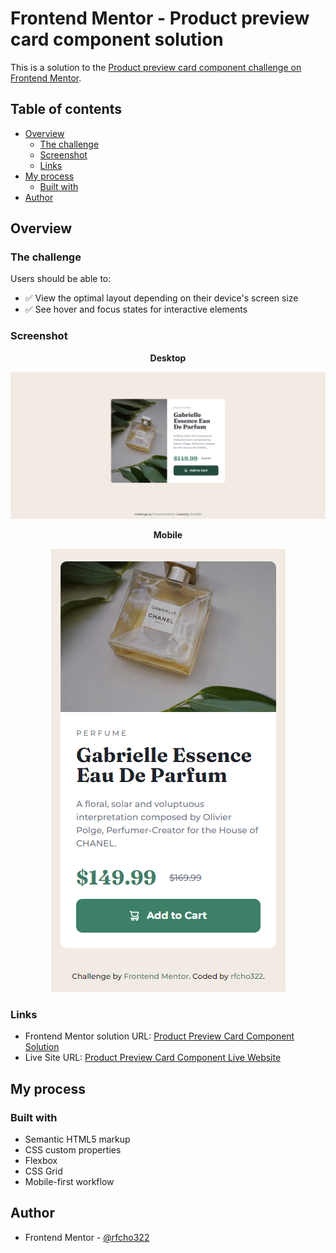 # Frontend Mentor - Product preview card component solution

This is a solution to the [Product preview card component challenge on Frontend Mentor](https://www.frontendmentor.io/challenges/product-preview-card-component-GO7UmttRfa).

## Table of contents

- [Overview](#overview)
  - [The challenge](#the-challenge)
  - [Screenshot](#screenshot)
  - [Links](#links)
- [My process](#my-process)
  - [Built with](#built-with)
- [Author](#author)

## Overview

### The challenge

Users should be able to:

- &#9989; View the optimal layout depending on their device's screen size
- &#9989; See hover and focus states for interactive elements

### Screenshot

<p align="center">
  <strong>Desktop</strong>
</p>
<p align="center">
  <img src="images/ss-desktop.png"/>
</p>
<p align="center">
  <strong>Mobile</strong>
</p>
<p align="center">
  <img src="images/ss-mobile.png"/>
</p>

### Links

- Frontend Mentor solution URL: [Product Preview Card Component Solution](https://your-solution-url.com)
- Live Site URL: [Product Preview Card Component Live Website](https://rfcho322.github.io/fem-product-card-component/)

## My process

### Built with

- Semantic HTML5 markup
- CSS custom properties
- Flexbox
- CSS Grid
- Mobile-first workflow

## Author

- Frontend Mentor - [@rfcho322](https://www.frontendmentor.io/profile/rfcho322)
